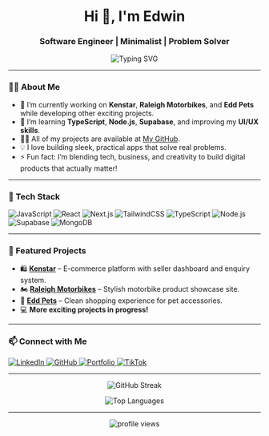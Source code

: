 <h1 align="center">Hi 👋, I'm Edwin</h1>
<h3 align="center">Software Engineer | Minimalist | Problem Solver</h3>

<p align="center">
  <img src="https://readme-typing-svg.demolab.com?font=Fira+Code&pause=1000&center=true&vCenter=true&width=440&lines=Passionate+about+clean+code;Minimalistic+UI+enthusiast;Building+functional+web+apps;Always+learning+and+iterating" alt="Typing SVG" />
</p>

---

### 🧑‍💻 About Me
- 🔭 I’m currently working on **Kenstar**, **Raleigh Motorbikes**, and **Edd Pets** while developing other exciting projects.
- 🌱 I’m learning **TypeScript**, **Node.js**, **Supabase**, and improving my **UI/UX skills**.
- 👨‍💻 All of my projects are available at [My GitHub](https://github.com/kirikanjuguna).
- 💡 I love building sleek, practical apps that solve real problems.
- ⚡ Fun fact: I’m blending tech, business, and creativity to build digital products that actually matter!

---

### 🚀 Tech Stack
<p align="left">
  <img src="https://img.shields.io/badge/JavaScript-F7DF1E?logo=javascript&logoColor=black&style=for-the-badge" alt="JavaScript"/>
  <img src="https://img.shields.io/badge/React-61DAFB?logo=react&logoColor=black&style=for-the-badge" alt="React"/>
  <img src="https://img.shields.io/badge/Next.js-000000?logo=nextdotjs&logoColor=white&style=for-the-badge" alt="Next.js"/>
  <img src="https://img.shields.io/badge/TailwindCSS-06B6D4?logo=tailwindcss&logoColor=white&style=for-the-badge" alt="TailwindCSS"/>
  <img src="https://img.shields.io/badge/TypeScript-3178C6?logo=typescript&logoColor=white&style=for-the-badge" alt="TypeScript"/>
  <img src="https://img.shields.io/badge/Node.js-339933?logo=nodedotjs&logoColor=white&style=for-the-badge" alt="Node.js"/>
  <img src="https://img.shields.io/badge/Supabase-3ECF8E?logo=supabase&logoColor=white&style=for-the-badge" alt="Supabase"/>
  <img src="https://img.shields.io/badge/MongoDB-47A248?logo=mongodb&logoColor=white&style=for-the-badge" alt="MongoDB"/>
</p>

---

### 📂 Featured Projects
- 🛍️ [**Kenstar**](https://github.com/kirikanjuguna) – E-commerce platform with seller dashboard and enquiry system.
- 🏍️ [**Raleigh Motorbikes**](https://github.com/kirikanjuguna) – Stylish motorbike product showcase site.
- 🐶 [**Edd Pets**](https://github.com/kirikanjuguna) – Clean shopping experience for pet accessories.
- 💻 **More exciting projects in progress!**

---

### 📫 Connect with Me
<p align="left">
  <a href="https://www.linkedin.com/in/edwin-njuguna-ke" target="_blank">
    <img src="https://img.shields.io/badge/LinkedIn-blue?logo=linkedin&logoColor=white&style=for-the-badge" alt="LinkedIn"/>
  </a>
  <a href="https://github.com/kirikanjuguna" target="_blank">
    <img src="https://img.shields.io/badge/GitHub-black?logo=github&logoColor=white&style=for-the-badge" alt="GitHub"/>
  </a>
  <a href="https://kirikanjuguna.github.io/Edd-V1/" target="_blank">
    <img src="https://img.shields.io/badge/Portfolio-grey?logo=vercel&logoColor=white&style=for-the-badge" alt="Portfolio"/>
  </a>
  <a href="https://www.tiktok.com/@fuegofitske" target="_blank">
    <img src="https://img.shields.io/badge/TikTok-black?logo=tiktok&logoColor=white&style=for-the-badge" alt="TikTok"/>
  </a>
</p>

---

<p align="center">
  <img src="https://github-readme-streak-stats.herokuapp.com/?user=kirikanjuguna&theme=default" alt="GitHub Streak"/>
</p>

<p align="center">
  <img src="https://github-readme-stats.vercel.app/api/top-langs/?username=kirikanjuguna&layout=compact&theme=default" alt="Top Languages"/>
</p>

---

<p align="center">
  <img src="https://komarev.com/ghpvc/?username=kirikanjuguna&label=Profile%20views&color=0e75b6&style=flat" alt="profile views" />
</p>
